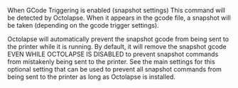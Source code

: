 When GCode Triggering is enabled (snapshot settings) This command will be detected by Octolapse.  When it appears in the gcode file, a snapshot will be taken (depending on the gcode trigger settings).

Octolapse will automatically prevent the snapshot gcode from being sent to the printer while it is running.  By default, it will remove the snapshot gcode EVEN WHILE OCTOLAPSE IS DISABLED to prevent snapshot commands from mistakenly being sent to the printer.  See the main settings for this optional setting that can be used to prevent all snapshot commands from being sent to the printer as long as Octolapse is installed.
